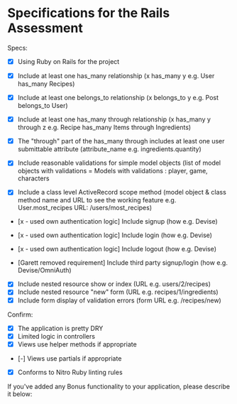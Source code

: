 # Specifications for the Rails Assessment

Specs:
- [x] Using Ruby on Rails for the project
- [x] Include at least one has_many relationship (x has_many y e.g. User has_many Recipes)
- [x] Include at least one belongs_to relationship (x belongs_to y e.g. Post belongs_to User)
- [x] Include at least one has_many through relationship (x has_many y through z e.g. Recipe has_many Items through Ingredients)
- [x] The "through" part of the has_many through includes at least one user submittable attribute (attribute_name e.g. ingredients.quantity)

- [x] Include reasonable validations for simple model objects (list of model objects with validations = Models with validations : player, game, characters

- [x] Include a class level ActiveRecord scope method (model object & class method name and URL to see the working feature e.g. User.most_recipes URL: /users/most_recipes)

- [x - used own authentication logic] Include signup (how e.g. Devise)

- [x - used own authentication logic] Include login (how e.g. Devise)

- [x - used own authentication logic] Include logout (how e.g. Devise)

- [Garett removed requirement] Include third party signup/login (how e.g. Devise/OmniAuth)
- [x] Include nested resource show or index (URL e.g. users/2/recipes)
- [x] Include nested resource "new" form (URL e.g. recipes/1/ingredients)
- [x] Include form display of validation errors (form URL e.g. /recipes/new)

Confirm:
- [x] The application is pretty DRY
- [x] Limited logic in controllers
- [x] Views use helper methods if appropriate
- [-] Views use partials if appropriate
- [x] Conforms to Nitro Ruby linting rules

If you've added any Bonus functionality to your application, please describe it below:
